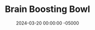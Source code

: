 ---
layout: post
title:  "Brain Boosting Bowl"
date:   2024-03-20 00:00:00 -05000
categories: 
- Recipes
- Fish
permalink: /recipes/brain-boosting-bowl
image: /assets/Food/Fish/Brain Bowl/brain-bowl.jpg
ing: brainbowl-ing
facts: brainbowl-facts
section1: 
start2: 
section2: 
start3: 
section3: 
start4: 
section4: 
start5: 
section5: 
Prep: 5
Rest: 
Cook: 
Source1: https://storyandrain.com/article/recipe-box-better-brain-bowl
Source2: 
whisk: https://s.samsungfood.com/jO1t1
tags: 
- canned sardines
- sardines
- protein
- seafood
- sea food
- gluten free
- everything but the bagel
- everything bagel seasoning
- lemon juice
- lime juice
- easy
- brain
Description: This "recipe" (if you can even call it that) was taken from Genius Kitchen, and consists of just a sliced avocado and a drained can of sardines. This brain bowl is a great meal or large snack that's high in omega-3s, monounsaturated fat, lutein, zeaxanthin, and fiber making it nourishing for both your stomach and your brain
Instructions: 
- Cut your avocado into slices, and add to the base of a bowl. Roughly drain your sardines, and add on top of the avocado. Squeeze on some lemon/lime juice, and top with everything bagel seasoning
---